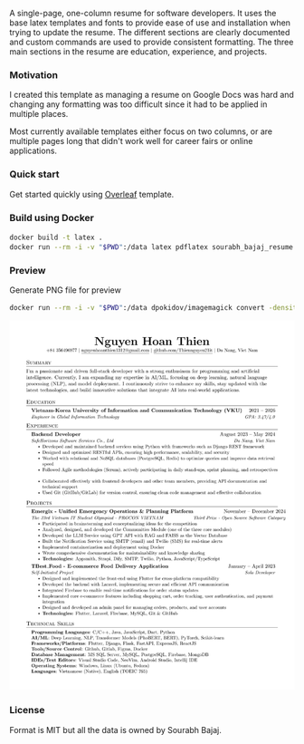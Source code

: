A single-page, one-column resume for software developers. It uses the base latex templates and fonts to provide ease of use and installation when trying to update the resume. The different sections are clearly documented and custom commands are used to provide consistent formatting. The three main sections in the resume are education, experience, and projects.

### Motivation

I created this template as managing a resume on Google Docs was hard and changing any formatting was too difficult since it had to be applied in multiple places.

Most currently available templates either focus on two columns, or are multiple pages long that didn't work well for career fairs or online applications.

### Quick start

Get started quickly using [Overleaf](https://www.overleaf.com/latex/templates/software-engineer-resume/gqxmqsvsbdjf) template.

### Build using Docker

```sh
docker build -t latex .
docker run --rm -i -v "$PWD":/data latex pdflatex sourabh_bajaj_resume.tex
```

### Preview
Generate PNG file for preview

```sh
docker run --rm -i -v "$PWD":/data dpokidov/imagemagick convert -density 300 /data/nguyen_hoan_thien_resume.pdf -quality 90 -background white -alpha remove -alpha off /data/HoanThien-Nguyen-CV.png
```

![Resume Screenshot](/HoanThien-Nguyen-CV-0.png)

### License

Format is MIT but all the data is owned by Sourabh Bajaj.
